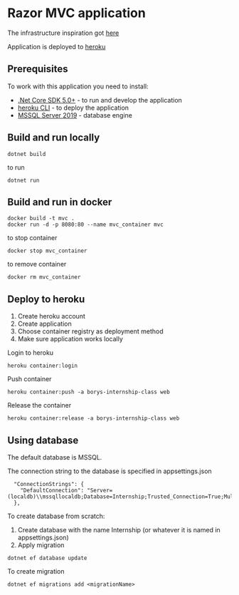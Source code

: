 # Razor MVC application

The infrastructure inspiration got [here](https://dev.to/alrobilliard/deploying-net-core-to-heroku-1lfe) 

Application is deployed to [heroku](https://borys-internship-class.herokuapp.com/)

## Prerequisites

To work with this application you need to install:
* [.Net Core SDK 5.0+](https://dotnet.microsoft.com/download/dotnet/5.0) - to run and develop the application
* [heroku CLI](https://devcenter.heroku.com/articles/heroku-cli) - to deploy the application
* [MSSQL Server 2019](https://www.microsoft.com/en-us/sql-server/sql-server-downloads) - database engine

## Build and run locally

```
dotnet build
```

to run
```
dotnet run
```

## Build and run in docker

```
docker build -t mvc .
docker run -d -p 8080:80 --name mvc_container mvc
```

to stop container
```
docker stop mvc_container
```
to remove container
```
docker rm mvc_container
```

## Deploy to heroku

1. Create heroku account
2. Create application
3. Choose container registry as deployment method
4. Make sure application works locally


Login to heroku
```
heroku container:login
```

Push container
```
heroku container:push -a borys-internship-class web
```

Release the container
```
heroku container:release -a borys-internship-class web
```

## Using database

The default database is MSSQL.

The connection string to the database is specified in appsettings.json

```
  "ConnectionStrings": {
    "DefaultConnection": "Server=(localdb)\\mssqllocaldb;Database=Internship;Trusted_Connection=True;MultipleActiveResultSets=true"
  },
```

To create database from scratch:
1. Create database with the name Internship (or whatever it is named in appsettings.json)
2. Apply migration
```
dotnet ef database update
```

To create migration

```
dotnet ef migrations add <migrationName>
```